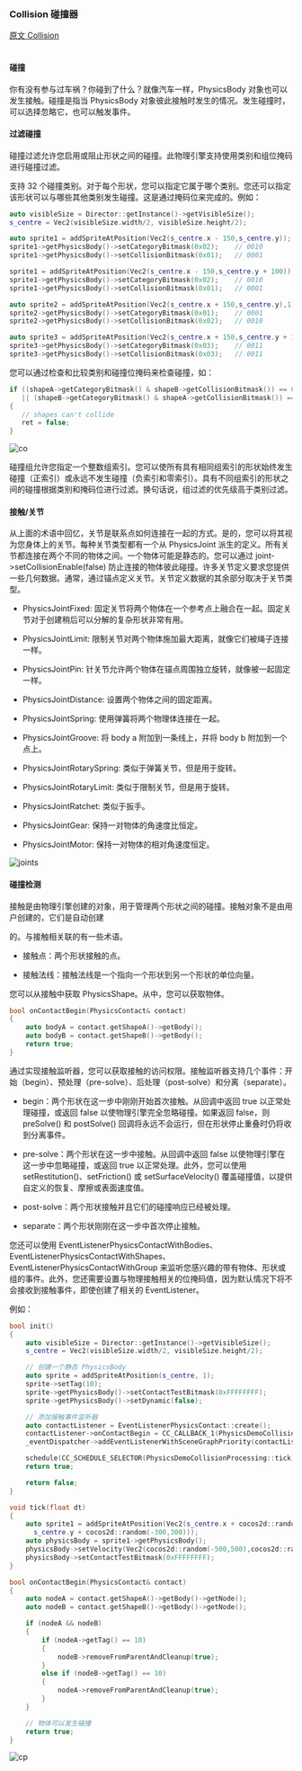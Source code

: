 ### Collision  碰撞器
[原文 Collision](https://docs.cocos2d-x.org/cocos2d-x/v4/en/physics/collisions.html) 
<br>
<br>

#### 碰撞
你有没有参与过车祸？你碰到了什么？就像汽车一样，PhysicsBody 对象也可以发生接触。碰撞是指当 PhysicsBody 对象彼此接触时发生的情况。发生碰撞时，可以选择忽略它，也可以触发事件。

#### 过滤碰撞
碰撞过滤允许您启用或阻止形状之间的碰撞。此物理引擎支持使用类别和组位掩码进行碰撞过滤。<br>

支持 32 个碰撞类别。对于每个形状，您可以指定它属于哪个类别。您还可以指定该形状可以与哪些其他类别发生碰撞。这是通过掩码位来完成的。例如：<br>

```cpp
auto visibleSize = Director::getInstance()->getVisibleSize();
s_centre = Vec2(visibleSize.width/2, visibleSize.height/2);

auto sprite1 = addSpriteAtPosition(Vec2(s_centre.x - 150,s_centre.y));
sprite1->getPhysicsBody()->setCategoryBitmask(0x02);    // 0010
sprite1->getPhysicsBody()->setCollisionBitmask(0x01);   // 0001

sprite1 = addSpriteAtPosition(Vec2(s_centre.x - 150,s_centre.y + 100));
sprite1->getPhysicsBody()->setCategoryBitmask(0x02);    // 0010
sprite1->getPhysicsBody()->setCollisionBitmask(0x01);   // 0001

auto sprite2 = addSpriteAtPosition(Vec2(s_centre.x + 150,s_centre.y),1);
sprite2->getPhysicsBody()->setCategoryBitmask(0x01);    // 0001
sprite2->getPhysicsBody()->setCollisionBitmask(0x02);   // 0010

auto sprite3 = addSpriteAtPosition(Vec2(s_centre.x + 150,s_centre.y + 100),2);
sprite3->getPhysicsBody()->setCategoryBitmask(0x03);    // 0011
sprite3->getPhysicsBody()->setCollisionBitmask(0x03);   // 0011
```

您可以通过检查和比较类别和碰撞位掩码来检查碰撞，如：

```cpp
if ((shapeA->getCategoryBitmask() & shapeB->getCollisionBitmask()) == 0
   || (shapeB->getCategoryBitmask() & shapeA->getCollisionBitmask()) == 0)
{
   // shapes can't collide
   ret = false;
}
```
![co](./CollisionFiltering.gif)

碰撞组允许您指定一个整数组索引。您可以使所有具有相同组索引的形状始终发生碰撞（正索引）或永远不发生碰撞（负索引和零索引）。具有不同组索引的形状之间的碰撞根据类别和掩码位进行过滤。换句话说，组过滤的优先级高于类别过滤。

#### 接触/关节
从上面的术语中回忆，关节是联系点如何连接在一起的方式。是的，您可以将其视为您身体上的关节。每种关节类型都有一个从 PhysicsJoint 派生的定义。所有关节都连接在两个不同的物体之间。一个物体可能是静态的。您可以通过 joint->setCollisionEnable(false) 防止连接的物体彼此碰撞。许多关节定义要求您提供一些几何数据。通常，通过锚点定义关节。关节定义数据的其余部分取决于关节类型。

- PhysicsJointFixed: 固定关节将两个物体在一个参考点上融合在一起。固定关节对于创建稍后可以分解的复杂形状非常有用。

- PhysicsJointLimit: 限制关节对两个物体施加最大距离，就像它们被绳子连接一样。

- PhysicsJointPin: 针关节允许两个物体在锚点周围独立旋转，就像被一起固定一样。

- PhysicsJointDistance: 设置两个物体之间的固定距离。

- PhysicsJointSpring: 使用弹簧将两个物理体连接在一起。

- PhysicsJointGroove: 将 body a 附加到一条线上，并将 body b 附加到一个点上。

- PhysicsJointRotarySpring: 类似于弹簧关节，但是用于旋转。

- PhysicsJointRotaryLimit: 类似于限制关节，但是用于旋转。

- PhysicsJointRatchet: 类似于扳手。

- PhysicsJointGear: 保持一对物体的角速度比恒定。

- PhysicsJointMotor: 保持一对物体的相对角速度恒定。

![joints](./joints.png)

#### 碰撞检测
接触是由物理引擎创建的对象，用于管理两个形状之间的碰撞。接触对象不是由用户创建的，它们是自动创建

的。与接触相关联的有一些术语。

- 接触点：两个形状接触的点。

- 接触法线：接触法线是一个指向一个形状到另一个形状的单位向量。

您可以从接触中获取 PhysicsShape。从中，您可以获取物体。

```cpp
bool onContactBegin(PhysicsContact& contact)
{
    auto bodyA = contact.getShapeA()->getBody();
    auto bodyB = contact.getShapeB()->getBody();
    return true;
}
```

通过实现接触监听器，您可以获取接触的访问权限。接触监听器支持几个事件：开始（begin）、预处理（pre-solve）、后处理（post-solve）和分离（separate）。

- begin：两个形状在这一步中刚刚开始首次接触。从回调中返回 true 以正常处理碰撞，或返回 false 以使物理引擎完全忽略碰撞。如果返回 false，则 preSolve() 和 postSolve() 回调将永远不会运行，但在形状停止重叠时仍将收到分离事件。

- pre-solve：两个形状在这一步中接触。从回调中返回 false 以使物理引擎在这一步中忽略碰撞，或返回 true 以正常处理。此外，您可以使用 setRestitution()、setFriction() 或 setSurfaceVelocity() 覆盖碰撞值，以提供自定义的恢复、摩擦或表面速度值。

- post-solve：两个形状接触并且它们的碰撞响应已经被处理。

- separate：两个形状刚刚在这一步中首次停止接触。

您还可以使用 EventListenerPhysicsContactWithBodies、EventListenerPhysicsContactWithShapes、EventListenerPhysicsContactWithGroup 来监听您感兴趣的带有物体、形状或组的事件。此外，您还需要设置与物理接触相关的位掩码值，因为默认情况下将不会接收到接触事件，即使创建了相关的 EventListener。

例如：

```cpp
bool init()
{
    auto visibleSize = Director::getInstance()->getVisibleSize();
    s_centre = Vec2(visibleSize.width/2, visibleSize.height/2);

    // 创建一个静态 PhysicsBody
    auto sprite = addSpriteAtPosition(s_centre, 1);
    sprite->setTag(10);
    sprite->getPhysicsBody()->setContactTestBitmask(0xFFFFFFFF);
    sprite->getPhysicsBody()->setDynamic(false);

    // 添加接触事件监听器
    auto contactListener = EventListenerPhysicsContact::create();
    contactListener->onContactBegin = CC_CALLBACK_1(PhysicsDemoCollisionProcessing::onContactBegin, this);
    _eventDispatcher->addEventListenerWithSceneGraphPriority(contactListener, this);

    schedule(CC_SCHEDULE_SELECTOR(PhysicsDemoCollisionProcessing::tick), 0.3f);
    return true;

    return false;
}

void tick(float dt)
{
    auto sprite1 = addSpriteAtPosition(Vec2(s_centre.x + cocos2d::random(-300,300),
      s_centre.y + cocos2d::random(-300,300)));
    auto physicsBody = sprite1->getPhysicsBody();
    physicsBody->setVelocity(Vec2(cocos2d::random(-500,500),cocos2d::random(-500,500)));
    physicsBody->setContactTestBitmask(0xFFFFFFFF);
}

bool onContactBegin(PhysicsContact& contact)
{
    auto nodeA = contact.getShapeA()->getBody()->getNode();
    auto nodeB = contact.getShapeB()->getBody()->getNode();

    if (nodeA && nodeB)
    {
        if (nodeA->getTag() == 10)
        {
            nodeB->removeFromParentAndCleanup(true);
        }
        else if (nodeB->getTag() == 10)
        {
            nodeA->removeFromParentAndCleanup(true);
        }
    }

    // 物体可以发生碰撞
    return true;
}
```

![cp](./CollisionProcessing.gif)
